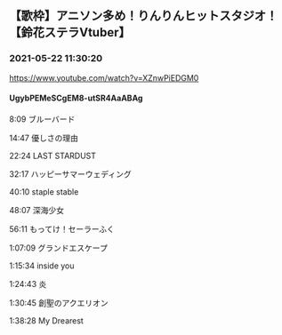 ## 【歌枠】アニソン多め！りんりんヒットスタジオ！【鈴花ステラVtuber】
### 2021-05-22 11:30:20
https://www.youtube.com/watch?v=XZnwPiEDGM0
#### UgybPEMeSCgEM8-utSR4AaABAg
8:09      ブルーバード

14:47    優しさの理由

22:24    LAST STARDUST

32:17     ハッピーサマーウェディング

40:10     staple stable

48:07      深海少女

56:11      もってけ！セーラーふく

1:07:09   グランドエスケープ

1:15:34    inside you

1:24:43    炎

1:30:45    創聖のアクエリオン

1:38:28    My Drearest

